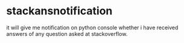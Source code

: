 stackansnotification
====================

it will give me notification on python console whether i have received answers of any question asked at stackoverflow.

